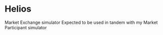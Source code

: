 # Helios
Market Exchange simulator 
Expected to be used in tandem with my Market Participant simulator

